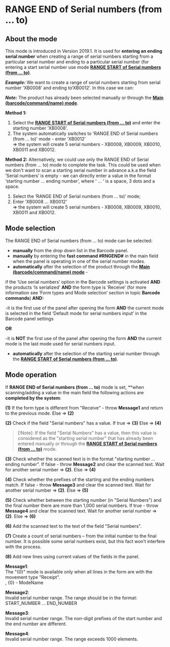# RANGE END of Serial numbers (from ... to)


## About the mode
 
 
This mode is introduced in Version 2019.1. It is used for **entering an ending serial number** when creating a range of serial numbers starting from a particular serial number and ending to a particular serial number (for entering a start serial number use mode **[RANGE START of Serial numbers (from ... to)](https://docs.erp.net/winclient/introduction/barcode-commands/barcode-modes/range-start.html)**. 

***Example:***   We want to create a range of serial numbers starting from serial number ‘XB0008’ and ending to‘XB0012’. In this case we can:

***Note:*** The product has already been selected manually or through the **[Main (barcode/command/name) mode](https://docs.erp.net/winclient/introduction/barcode-commands/barcode-modes/main-mode.html)**.

**Method 1:**
1. Select the **[RANGE START of Serial numbers (from ... to)](https://docs.erp.net/winclient/introduction/barcode-commands/barcode-modes/range-start.html)** and enter the starting number ’XB0008’.
2. The system automatically switches to ‘RANGE END of Serial numbers (from ... to)’ mode - enter ’XB0012’</br>
=> the system will create 5 serial numbers - XB0008, XB0009, XB0010, XB0011 and XB0012.

**Method 2:** Alternatively, we could use only the RANGE END of Serial numbers (from ... to) mode to complete the task. This could be used when we don't want to scan a starting serial number in advance a.k.a the field ’Serial numbers’ is empty - we can directly enter a value in the format ‘starting number ...  ending number’, where ‘ ... ‘ is a space, 3 dots and a space. 
1. Select the ‘RANGE END of Serial numbers (from ... to)’ mode;
2. Enter  ’XB0008 ... XB0012’ </br>
=>  the system will create 5 serial numbers - XB0008, XB0009, XB0010, XB0011 and XB0012.
## Mode selection
 
 
The RANGE END of Serial numbers (from ... to) mode can be selected:
- **manually** from the drop down list in the Barcode panel.  
- **manually** by entering the **fast command #RNGEND#** in the main field when the panel is operating in one of the serial number modes.
- **automatically** after the selection of the product through the **[Main (barcode/command/name) mode](https://docs.erp.net/winclient/introduction/barcode-commands/barcode-modes/main-mode.html)** - 

if the ‘Use serial numbers’ option in the Barcode settings is activated **AND** the products ‘Is serialized’ **AND** the form type is ‘Receive’ (for more information see ‘Form types and Mode selection’ section in topic **Barcode commands**) **AND:**

-it is the first use of the panel after opening the form **AND** the current mode is selected in the field ‘Default mode for serial numbers input’ in the Barcode panel settings 
 
**OR**

-it is **NOT** the first use of the panel after opening the form **AND** the current mode is the last  mode used for serial numbers input.
- **automatically** after the selection of the starting serial number through the **[RANGE START of Serial numbers (from ... to)](https://docs.erp.net/winclient/introduction/barcode-commands/barcode-modes/range-start.html)**.

## Mode operation
If **RANGE END of Serial numbers (from ... to)** mode is set, **when scanning/adding a value in the main field the following actions are **completed by the system**:
 
**(1)** If the form type is different from "Receive" - throw **Message1** and return to the previous mode.  Else => **(2)**
 
**(2)**  Check if the field "Serial numbers" has a value. If true => **(3)** Else => **(4)**
 
>[!Note]: If the field "Serial Numbers" has a value, then this value is considered as the "starting serial number" that has already been entered manually or through the **[RANGE START of Serial numbers (from ... to)](https://docs.erp.net/winclient/introduction/barcode-commands/barcode-modes/range-start.html)** mode. 
 
**(3)** Check whether the scanned text is in the format "starting number ...  ending number". If false - throw **Message2** and clear the scanned text. Wait for another serial number => **(2)**. Else => **(4)**
 
**(4)** Check whether the prefixes of the starting and the ending numbers match. If false - throw **Message3** and clear the scanned text. Wait for another serial number => **(2)**. Else => **(5)**
 
**(5)** Check whether between the starting number (in "Serial Numbers") and the final number there are more than 1,000 serial numbers. If true - throw **Message4** and clear the scanned text. Wait for another serial number => **(2)**. Else => **(6)**
 
**(6)** Add the scanned text to the text of the field "Serial numbers".
 
**(7)** Create a count of serial numbers – from the initial number to the final number. It is possible some serial numbers exist, but this fact won’t interfere with the process.
 
**(8)** Add new lines using current values of the fields in the panel.
 
**Message1**:</br>
The "{0}" mode is available only when all lines in the form are with the movement type "Receipt".</br>
, {0} - ModeName
 
**Message2**:</br>
Invalid serial number range. The range should be in the format: START_NUMBER ... END_NUMBER
 
**Message3**:</br>
Invalid serial number range. The non-digit prefixes of the start number and the end number are different.

**Message4**:</br>
Invalid serial number range. The range exceeds 1000 elements.


